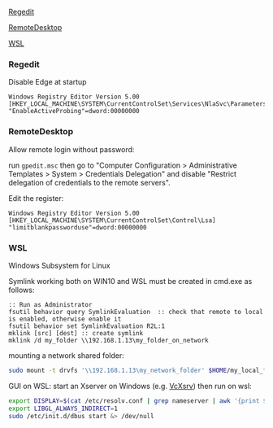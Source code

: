 [Regedit](#regedit)

[RemoteDesktop](#remotedesktop)

[WSL](#wsl)

### Regedit

Disable Edge at startup
```regedit
Windows Registry Editor Version 5.00
[HKEY_LOCAL_MACHINE\SYSTEM\CurrentControlSet\Services\NlaSvc\Parameters\Internet]
"EnableActiveProbing"=dword:00000000
```

### RemoteDesktop
Allow remote login without password:

run `gpedit.msc`
then go to "Computer Configuration > Administrative Templates > System > Credentials Delegation"
and disable "Restrict delegation of credentials to the remote servers".

Edit the register:
```regedit
Windows Registry Editor Version 5.00
[HKEY_LOCAL_MACHINE\SYSTEM\CurrentControlSet\Control\Lsa]
"limitblankpassworduse"=dword:00000000
```

### WSL
Windows Subsystem for Linux

Symlink working both on WIN10 and WSL must be created in cmd.exe as follows:
```prompt
:: Run as Administrator
fsutil behavior query SymlinkEvaluation  :: check that remote to local is enabled, otherwise enable it
fsutil behavior set SymlinkEvaluation R2L:1
mklink [src] [dest] :: create symlink
mklink /d my_folder \\192.168.1.13\my_folder_on_network
```

mounting a network shared folder:
```bash
sudo mount -t drvfs '\\192.168.1.13\my_network_folder' $HOME/my_local_folder
```

GUI on WSL:
start an Xserver on Windows (e.g. [VcXsrv](https://sourceforge.net/projects/vcxsrv/)) then run on wsl:
```bash
export DISPLAY=$(cat /etc/resolv.conf | grep nameserver | awk '{print $2; exit;}'):0.0
export LIBGL_ALWAYS_INDIRECT=1
sudo /etc/init.d/dbus start &> /dev/null
```

